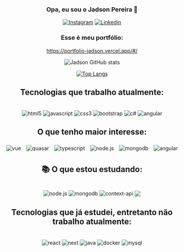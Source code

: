 <div align="center">

### Opa, eu sou o Jadson Pereira 👋



[![Instagram](https://img.shields.io/badge/Instagram-E4405F?style=for-the-badge&logo=instagram&logoColor=white)](http://https://www.instagram.com/p.jadsonn/)
[![Linkedin](https://img.shields.io/badge/LinkedIn-0077B5?style=for-the-badge&logo=linkedin&logoColor=white)](https://www.linkedin.com/in/jadson-pereira-a64421191/)

### Esse é meu portfólio: 
https://portfolio-jadson.vercel.app/#/

![Jadson GitHub stats](https://github-readme-stats.vercel.app/api?username=jadsow&show_icons=true&theme=dark)

[![Top Langs](https://github-readme-stats.vercel.app/api/top-langs/?username=jadsow&hide_progress=false&theme=dark)](https://github.com/anuraghazra/github-readme-stats)



## Tecnologias que trabalho atualmente:
   
 <div style="display: inline_block"><br/>
    <img align="center" src="https://img.shields.io/badge/HTML5-E34F26?style=for-the-badge&logo=html5&logoColor=white" alt="html5" />    
    <img align="center" src="https://img.shields.io/badge/JavaScript-323330?style=for-the-badge&logo=javascript&logoColor=F7DF1E" alt="javascript" />
    <img align="center" src="https://img.shields.io/badge/CSS3-1572B6?style=for-the-badge&logo=css3&logoColor=white" alt="css3" />  
    <img align="center" src="https://img.shields.io/badge/bootstrap-%238511FA.svg?style=for-the-badge&logo=bootstrap&logoColor=white" alt="bootstrap" />
    <img align="center" src="https://img.shields.io/badge/c%23-%23239120.svg?style=for-the-badge&logo=csharp&logoColor=white" alt="c#" />
    <img align="center" src="https://img.shields.io/badge/angular-%23DD0031.svg?style=for-the-badge&logo=angular&logoColor=white" alt="angular" />    
</div>
    

## O que tenho maior interesse:
<div style="display: inline-block;">
   <img style="margin: 5px;" align="center" src="https://img.shields.io/badge/Vue.js-35495E?style=for-the-badge&logo=vue.js&logoColor=4FC08D" alt="vue" />
   <img style="margin: 5px;" align="center" src="https://img.shields.io/badge/Quasar-1976D2?style=for-the-badge&logo=quasar&logoColor=white" alt="quasar" />
   <img style="margin: 5px;" align="center" src="https://img.shields.io/badge/typescript-%23007ACC.svg?style=for-the-badge&logo=typescript&logoColor=white" alt="typescript" />
   <img style="margin: 5px;" align="center" src="https://img.shields.io/badge/node.js-6DA55F?style=for-the-badge&logo=node.js&logoColor=white" alt="node.js" />
   <img style="margin: 5px;" align="center" src="https://img.shields.io/badge/MongoDB-%234ea94b.svg?style=for-the-badge&logo=mongodb&logoColor=white" alt="mongodb" />
   <img style="margin: 5px;" align="center" src="https://img.shields.io/badge/angular-%23DD0031.svg?style=for-the-badge&logo=angular&logoColor=white" alt="angular" />   
<!--    <img style="margin-top: 5px;" align="center" src="https://img.shields.io/badge/GODOT-%23FFFFFF.svg?style=for-the-badge&logo=godot-engine" alt="godot" />   -->
</div>


## 📚 O que estou estudando:

<div style="display: inline_block"><br/>   
<!--    <img align="center" src="https://img.shields.io/badge/angular-%23DD0031.svg?style=for-the-badge&logo=angular&logoColor=white" alt="angular" /> -->
   <img align="center" src="https://img.shields.io/badge/node.js-6DA55F?style=for-the-badge&logo=node.js&logoColor=white" alt="node.js" />
   <img align="center" src="https://img.shields.io/badge/MongoDB-%234ea94b.svg?style=for-the-badge&logo=mongodb&logoColor=white" alt="mongodb" />
<!--    <img align="center" src="https://img.shields.io/badge/Flutter-%2302569B.svg?style=for-the-badge&logo=Flutter&logoColor=white" alt="flutter" /> -->
<!--    <img align="center" src="https://img.shields.io/badge/dart-%230175C2.svg?style=for-the-badge&logo=dart&logoColor=white" alt="dart" />    -->
<!--    <img align="center" src="https://img.shields.io/badge/react-%2320232a.svg?style=for-the-badge&logo=react&logoColor=%2361DAFB" alt="react" />    -->
   <img align="center" src="https://img.shields.io/badge/Context--Api-000000?style=for-the-badge&logo=react" alt="context-api" />   
   <img align="center" src="https://img.shields.io/badge/docker-%230db7ed.svg?style=for-the-badge&logo=docker&logoColor=white" />   
<!--     <img align="center" src="https://img.shields.io/badge/.NET-5C2D91?style=for-the-badge&logo=.net&logoColor=white" alt=".net" /> -->
<!--     <img align="center" src="https://img.shields.io/badge/c%23-%23239120.svg?style=for-the-badge&logo=c-sharp&logoColor=white" alt="c#" /> -->
<!--    <img align="center" src="https://img.shields.io/badge/GODOT-%23FFFFFF.svg?style=for-the-badge&logo=godot-engine" alt="godot" />   -->
 </div>   
   
   
## Tecnologias que já estudei, entretanto não trabalho atualmente:
<div style="display: inline_block"><br/>
   <img align="center" src="https://img.shields.io/badge/React-20232A?style=for-the-badge&logo=react&logoColor=61DAFB" alt="react" />
   <img align="center" src="https://img.shields.io/badge/Next-black?style=for-the-badge&logo=next.js&logoColor=white" alt="next" />       
   <img align="center" src="https://img.shields.io/badge/java-%23ED8B00.svg?style=for-the-badge&logo=openjdk&logoColor=white" alt="java" />
   <img align="center" src="https://img.shields.io/badge/docker-%230db7ed.svg?style=for-the-badge&logo=docker&logoColor=white" alt="docker" />
   <img align="center" src="https://img.shields.io/badge/mysql-%2300f.svg?style=for-the-badge&logo=mysql&logoColor=white" alt="mysql" />
</div>
    
    

    
